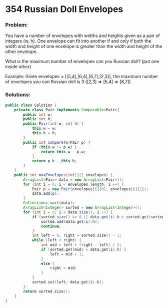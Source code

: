 # 354 Russian Doll Envelopes

### Problem:
You have a number of envelopes with widths and heights given as a pair of integers (w, h). One envelope can fit into another if and only if both the width and height of one envelope is greater than the width and height of the other envelope.

What is the maximum number of envelopes can you Russian doll? (put one inside other)

Example:
Given envelopes = [[5,4],[6,4],[6,7],[2,3]], the maximum number of envelopes you can Russian doll is 3 ([2,3] => [5,4] => [6,7]).

### Solutions:

```java
public class Solution {
    private class Pair implements Comparable<Pair>{
        public int w;
        public int h;
        public Pair(int w, int h) {
            this.w = w;
            this.h = h;
        }
        public int compareTo(Pair p) {
            if (this.w != p.w) {
                return this.w - p.w;
            }
            return p.h - this.h;
        }
    }
    public int maxEnvelopes(int[][] envelopes) {
        ArrayList<Pair> data = new ArrayList<Pair>();
        for (int i = 0; i < envelopes.length; i ++) {
            Pair p = new Pair(envelopes[i][0], envelopes[i][1]);
            data.add(p);
        }
        Collections.sort(data);
        ArrayList<Integer> sorted = new ArrayList<Integer>();
        for (int i = 0; i < data.size(); i ++) {
            if (sorted.size() == 0 || data.get(i).h > sorted.get(sorted.size() - 1)) {
                sorted.add(data.get(i).h);
                continue;
            }
            int left = 0, right = sorted.size() - 1;
            while (left < right) {
                int mid = left + (right - left) / 2;
                if (sorted.get(mid) < data.get(i).h) {
                    left = mid + 1;
                }
                else {
                    right = mid;
                }
            }
            sorted.set(left, data.get(i).h);
        }
        return sorted.size();
    }
}
```